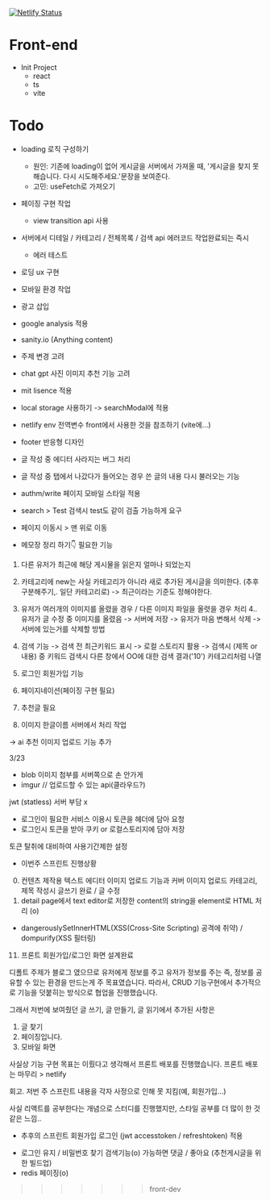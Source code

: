 [![Netlify Status](https://api.netlify.com/api/v1/badges/46ca6936-f143-49f7-8d30-e0608ee8a739/deploy-status)](https://app.netlify.com/sites/yozm-blog-5/deploys)

# Front-end
- Init Project
    - react
    - ts
    - vite

# Todo
- loading 로직 구성하기
  - 원인: 기존에 loading이 없어 게시글을 서버에서 가져올 때, '게시글을 찾지 못해습니다. 다시 시도해주세요.'문장을 보여준다.
  - 고민: useFetch로 가져오기
- 페이징 구현 작업
  - view transition api 사용
- 서버에서 디테일 / 카테고리 / 전체목록 / 검색 api 에러코드 작업완료되는 즉시
  - 에러 테스트
- 로딩 ux 구현
- 모바일 환경 작업
- 광고 삽입
- google analysis 적용
- sanity.io (Anything content)
- 주제 변경 고려
- chat gpt 사진 이미지 추천 기능 고려
- mit lisence 적용
- local storage 사용하기 -> searchModal에 적용
- netlify env 전역변수 front에서 사용한 것을 참조하기 (vite에...)
- footer 반응형 디자인
- 글 작성 중 에디터 사라지는 버그 처리
- 글 작성 중 탭에서 나갔다가 들어오는 경우 쓴 글의 내용 다시 불러오는 기능
- authm/write 페이지 모바일 스타일 적용


- search > Test 검색시 test도 같이 검출 가능하게 요구
- 페이지 이동시 > 맨 위로 이동


- 메모장 정리 하기👇
필요한 기능

1. 다른 유저가 최근에 해당 게시물을 읽은지 얼마나 되었는지
2. 카테고리에 new는 사실 카테고리가 아니라 새로 추가된 게시글을 의미한다. (추후 구분해주기,. 일단 카테고리로) -> 최근이라는 기준도 정해야한다.
3. 유저가 여러개의 이미지를 올렸을 경우 / 다른 이미지 파일을 올렷을 경우 처리
   4.. 유저가 글 수정 중 이미지를 올렸음 -> 서버에 저장 -> 유저가 마음 변해서 삭제 -> 서버에 있는거를 삭제할 방법
5. 검색 기능
   -> 검색 전 최근키워드 표시 -> 로컬 스토리지 활용
   -> 검색시 (제목 or 내용) 중 키워드 검색시 다른 창에서
   OO에 대한 검색 결과('10') 카테고리처럼 나열
6. 로그인 회원가입 기능
7. 페이지네이션(페이징 구현 필요)
8. 추천글 필요

9. 이미지 한글이름 서버에서 처리 작업

-> ai 추천 이미지 업로드 기능 추가


3/23
- blob 이미지 첨부를 서버쪽으로 손 안가게
- imgur // 업로드할 수 있는 api(클라우드?)

jwt (statless)
서버 부담 x
- 로그인이 필요한 서비스 이용시 토큰을 헤더에 담아 요청
- 로그인시 토큰을 받아 쿠키 or 로컬스토리지에 담아 저장

토큰 탈취에 대비하여 사용기간제한 설정

* 이번주 스프린트 진행상황
0. 컨텐츠 제작용 텍스트 에디터 이미지 업로드 기능과 커버 이미지 업로드 카테고리, 제목 작성시 글쓰기 완료 / 글 수정
10. detail page에서 text editor로 저장한 content의 string을 element로 HTML 처리 (o)
- dangerouslySetInnerHTML(XSS(Cross-Site Scripting) 공격에 취약)  / dompurify(XSS 필터링)
11. 프론트 회원가입/로그인 화면 설계완료


디폴트 주제가 블로그 였으므로 유저에게 정보를 주고 유저가 정보를 주는 즉, 정보를 공유할 수 있는 환경을 만드는게 주 목표였습니다.
따라서, CRUD 기능구현에서 추가적으로 기능을 덧붙히는 방식으로 협업을 진행했습니다.

그래서 저번에 보여줬던 글 쓰기, 글 만들기, 글 읽기에서 추가된 사항은 
1. 글 찾기
2. 페이징입니다.
3. 모바일 화면

사실상 기능 구현 목표는 이뤘다고 생각해서 프론트 배포를 진행했습니다.
프론트 배포는 마무리 > netlify

회고.
저번 주 스프린트 내용을 각자 사정으로 인해 못 지킴(예, 회원가입...)

사실 리액트를 공부한다는 개념으로 스터디를 진행했지만, 스타일 공부를 더 많이 한 것 같은 느낌..


* 추후의 스프린트
  회원가입
  로그인 (jwt accesstoken / refreshtoken) 적용
- 로그인 유지 / 비밀번호 찾기
  검색기능(o)
  가능하면 댓글 / 좋아요 (추천게시글을 위한 빌드업)
- redis
  페이징(o)
>>>>>>> front-dev
